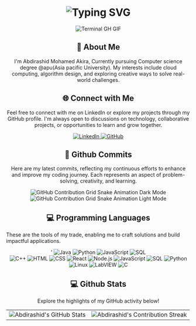 <div align="center">
    <h1>
        <img src="https://readme-typing-svg.herokuapp.com?font=Jetbrains+mono&size=40&duration=3000&color=33FF33&center=true&vCenter=true&width=435&lines=Hey..+I'm+Abdirashid;Welcome+to+My+Github!" alt="Typing SVG"/>
    </h1>
    <p><img src="termina-gh.gif" alt="Terminal GH GIF" /></p>
</div>

<div align="center">
    <h2>🚀 About Me</h2>
    <p>
        I'm Abdirashid Mohamed Akira, Currently pursuing Computer science degree @apu(Asia pacific University). My interests include cloud computing, algorithm design, and exploring creative ways to solve real-world challenges.
    </p>
</div>

<div align="center">
    <h2 align="center" class="section-heading">🌐 Connect with Me</h2>
    <p>
        Feel free to connect with me on LinkedIn or explore my projects through my GitHub profile. I'm always open to discussions on technology, collaborative projects, or opportunities to learn and grow together.
    </p>
    <div align="center">
        <a href="https://www.linkedin.com/in/abdirashid-akira-a7929a24a">
            <img src="https://img.shields.io/badge/LinkedIn-0077B5?style=for-the-badge&logo=linkedin&logoColor=white" alt="LinkedIn"/>
        </a>
        <a href="https://github.com/Sunnahboy">
            <img src="https://img.shields.io/badge/View%20on%20GitHub-%230077B5.svg?&style=for-the-badge&logo=github&logoColor=white" alt="GitHub"/>
        </a>
    </div>
</div>

<div align="center">
    <h2>🚀 Github Commits</h2>
    <p>
        Here are my latest commits, reflecting my continuous efforts to enhance and improve my coding journey. Each represents an aspect of problem-solving, creativity, and learning.
    </p>
    <img src="https://raw.githubusercontent.com/Sunnahboy/Sunnahboy/output/github-contribution-grid-snake-dark.svg#gh-dark-mode-only" alt="GitHub Contribution Grid Snake Animation Dark Mode"/>
    <img src="https://raw.githubusercontent.com/Sunnahboy/Sunnahboy/output/github-contribution-grid-snake.svg#gh-light-mode-only" alt="GitHub Contribution Grid Snake Animation Light Mode"/>
</div>

<h2 align="center" class="section-heading">💻 Programming Languages</h2>
<p>
    These are the tools of my trade, enabling me to craft solutions and build impactful applications.
</p>
<div align="center">'
    <img src="https://img.shields.io/badge/Java-007396?style=for-the-badge&logo=java&logoColor=white" alt="Java" />
    <img src="https://img.shields.io/badge/Python-3776AB?style=for-the-badge&logo=python&logoColor=white" alt="Python"/>
    <img src="https://img.shields.io/badge/JavaScript-F7DF1E?style=for-the-badge&logo=javascript&logoColor=black" alt="JavaScript"/>
    <img src="https://img.shields.io/badge/SQL-4479A1?style=for-the-badge&logo=mysql&logoColor=white" alt="SQL"/>
    <div align="center"> <!-- C++ -->
    <img src="https://img.shields.io/badge/C++-00599C?style=for-the-badge&logo=c%2B%2B&logoColor=white" alt="C++"/>
    <!-- HTML -->
    <img src="https://img.shields.io/badge/HTML5-E34F26?style=for-the-badge&logo=html5&logoColor=white" alt="HTML"/>
    <!-- CSS -->
    <img src="https://img.shields.io/badge/CSS3-1572B6?style=for-the-badge&logo=css3&logoColor=white" alt="CSS"/>
    <!-- React -->
    <img src="https://img.shields.io/badge/React-20232A?style=for-the-badge&logo=react&logoColor=61DAFB" alt="React"/>
    <!-- Node.js -->
    <img src="https://img.shields.io/badge/Node.js-339933?style=for-the-badge&logo=nodedotjs&logoColor=white" alt="Node.js"/>
    <!-- JavaScript -->
    <img src="https://img.shields.io/badge/JavaScript-F7DF1E?style=for-the-badge&logo=javascript&logoColor=black" alt="JavaScript"/>
    <!-- SQL -->
    <img src="https://img.shields.io/badge/SQL-4479A1?style=for-the-badge&logo=mysql&logoColor=white" alt="SQL"/>
    <!-- Python -->
    <img src="https://img.shields.io/badge/Python-3776AB?style=for-the-badge&logo=python&logoColor=white" alt="Python"/>
    <!-- Linux -->
    <img src="https://img.shields.io/badge/Linux-FCC624?style=for-the-badge&logo=linux&logoColor=black" alt="Linux"/>
    <!-- LabVIEW -->
    <img src="https://img.shields.io/badge/LabVIEW-FFB500?style=for-the-badge&logo=labview&logoColor=white" alt="LabVIEW"/>
    <!-- Chatbots -->
    <img src="https://img.shields.io/badge/C-0052CC?style=for-the-badge&logo=C&logoColor=white" alt="C"/>
</div>


<div align="center">
    <h2 align="center" class="section-heading">💻 Github Stats</h2>
    <p>Explore the highlights of my GitHub activity below!</p>
    <table align="center" width="100%" height="100%">
        <tr>
            <td><img style="border: none;" src="https://github-profile-summary-cards.vercel.app/api/cards/profile-details?username=Sunnahboy&theme=github_dark" alt="Abdirashid's GitHub Stats"/></td>
            <td><img style="border: none;" src="https://github-readme-streak-stats.herokuapp.com/?user=Sunnahboy&theme=merko" alt="Abdirashid's Contribution Streak"/></td>
        </tr>
    </table>
</div>
